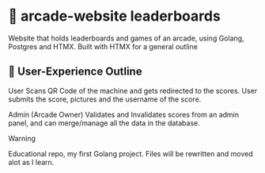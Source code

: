 # 🎰 arcade-website leaderboards
Website that holds leaderboards and games of an arcade, using Golang, Postgres and HTMX.
Built with HTMX for a general outline

## 📓 User-Experience Outline
User Scans QR Code of the machine and gets redirected to the scores.
User submits the score, pictures and the username of the score.

Admin (Arcade Owner) Validates and Invalidates scores from an admin panel, and can merge/manage all the data in the database.
> [!WARNING]
> Educational repo, my first Golang project. Files will be rewritten and moved alot as I learn. 
